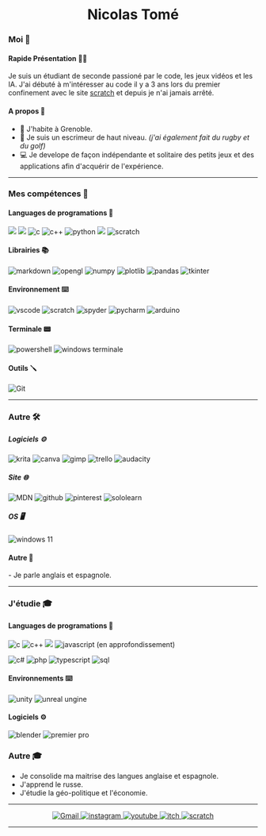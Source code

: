 <h1 align="center"> Nicolas Tomé </h1>

### Moi 👤

  #### Rapide Présentation 👋🏼
  Je suis un étudiant de seconde passioné par le code, les jeux vidéos et les IA. J'ai débuté à m'intéresser au code il y a 3 ans lors du premier confinement avec le site [scratch](https://scratch.mit.edu/) et depuis je n'ai jamais arrêté.

  #### A propos 📜

  - 📌 J'habite à Grenoble.
  - 🤺 Je suis un escrimeur de haut niveau. *(j'ai également fait du rugby et du golf)*
  - 💻 Je develope de façon indépendante et solitaire des petits jeux et des applications afin d'acquérir de l'expérience.
  
 ---
  
### Mes compétences 🔧

  #### Languages de programations 🤖
  <p>
  <img alt"html" src="https://img.shields.io/badge/HTML5-E34F26?style=for-the-badge&logo=html5&logoColor=white"/>
  <img alt"css" src="https://img.shields.io/badge/CSS3-1572B6?style=for-the-badge&logo=css3&logoColor=white"/>
  <img alt="c" src="https://img.shields.io/badge/C-00599C?style=for-the-badge&logo=c&logoColor=white"/>
  <img alt=c++ src="https://img.shields.io/badge/C%2B%2B-00599C?style=for-the-badge&logo=c%2B%2B&logoColor=white"/>
  <img alt="python" src="https://img.shields.io/badge/Python-FFD43B?style=for-the-badge&logo=python&logoColor=blue"/>
  <img alt"un peu de javascript" src="https://img.shields.io/badge/JavaScript-323330?style=for-the-badge&logo=javascript&logoColor=F7DF1E"/>
  <img alt="scratch" src="https://img.shields.io/badge/Scratch-FFA500?style=for-the-badge&logo=Scratch&logoColor=white"/>
  </p>
  
  #### Librairies 📚
  <p>
  <img alt="markdown" src="https://img.shields.io/badge/Markdown-000000?style=for-the-badge&logo=markdown&logoColor=white"/>
  <img alt="opengl" src="https://img.shields.io/badge/OpenGL-FFFFFF?style=for-the-badge&logo=opengl"/>
  <img alt="numpy" src="https://img.shields.io/badge/Numpy-777BB4?style=for-the-badge&logo=numpy&logoColor=white"/>
  <img alt="plotlib" src="https://img.shields.io/badge/Plotly-239120?style=for-the-badge&logo=plotly&logoColor=white"/>
  <img alt="pandas" src="https://img.shields.io/badge/Pandas-2C2D72?style=for-the-badge&logo=pandas&logoColor=white" />
  <img alt="tkinter" src="https://img.shields.io/badge/Tkinter-2C2D72?style=for-the-badge&logo=tkinter&logoColor=white" />
  </p>
  
  #### Environnement ⌨️
  <p>
  <img alt="vscode" src="https://img.shields.io/badge/VSCode-0078D4?style=for-the-badge&logo=visual%20studio%20code&logoColor=white"/>
  <img alt="scratch" src="https://img.shields.io/badge/Scratch-FFA500?style=for-the-badge&logo=Scratch&logoColor=white"/>
  <img alt="spyder" src="https://img.shields.io/badge/Spyder%20Ide-FF0000?style=for-the-badge&logo=spyder%20ide&logoColor=white"/>
  <img alt="pycharm" src="https://img.shields.io/badge/PyCharm-000000.svg?&style=for-the-badge&logo=PyCharm&logoColor=white"/>
  <img alt="arduino" src="https://img.shields.io/badge/Arduino-00979D?style=for-the-badge&logo=Arduino&logoColor=white"/>
  </p>
  
  #### Terminale 📟
  <p>
   <img alt="powershell" src="https://img.shields.io/badge/powershell-5391FE?style=for-the-badge&logo=powershell&logoColor=white"/>
   <img alt="windows terminale" src="https://img.shields.io/badge/windows%20terminal-4D4D4D?style=for-the-badge&logo=windows%20terminal&logoColor=white"/>
  </p>

  #### Outils 🪛
  <p>
    <img alt="Git" src="https://img.shields.io/badge/GIT-E44C30?style=for-the-badge&logo=git&logoColor=white"/>
  </p>
  
---

### Autre 🛠️

  ##### Logiciels ⚙️
  <p>
    <img alt="krita" src="https://img.shields.io/badge/Krita-203759?style=for-the-badge&logo=krita&logoColor=EEF37B="/>
    <img alt="canva" src="https://img.shields.io/badge/Canva-%2300C4CC.svg?&style=for-the-badge&logo=Canva&logoColor=white"/>
    <img alt="gimp" src="https://img.shields.io/badge/gimp-5C5543?style=for-the-badge&logo=gimp&logoColor=white"/>
    <img alt="trello" src="https://img.shields.io/badge/Trello-0052CC?style=for-the-badge&logo=trello&logoColor=white"/>
    <img alt="audacity" src="https://img.shields.io/badge/Audacity-0000CC?style=for-the-badge&logo=audacity&logoColor=white"/>
  </p>
              
  ##### Site 🌐
  <p>
    <img alt="MDN" src="https://img.shields.io/badge/MDN_Web_Docs-black?style=for-the-badge&logo=mdnwebdocs&logoColor=white"/>
    <img alt="github" src="https://img.shields.io/badge/GitHub-100000?style=for-the-badge&logo=github&logoColor=white"/>
    <img alt="pinterest" src="https://img.shields.io/badge/Pinterest-%23E60023.svg?&style=for-the-badge&logo=Pinterest&logoColor=white"/>
    <img alt="sololearn" src="https://img.shields.io/badge/-Sololearn-3a464b?style=for-the-badge&logo=Sololearn&logoColor=white"/>
  </p>
      
  ##### OS 🖥️
  <p>
    <img alt="windows 11" src="https://img.shields.io/badge/Windows_11-0078d4?style=for-the-badge&logo=windows-11&logoColor=white"/>
  </p>
  
  #### Autre 🧠
  <p>
  - Je parle anglais et espagnole.
  
 ---
 
### J'étudie 🎓

  #### Languages de programations 🤖
  <p>
  <img alt="c" src="https://img.shields.io/badge/C-00599C?style=for-the-badge&logo=c&logoColor=white"/>
  <img alt=c++ src="https://img.shields.io/badge/C%2B%2B-00599C?style=for-the-badge&logo=c%2B%2B&logoColor=white"/>
  <img alt"css" src="https://img.shields.io/badge/CSS3-1572B6?style=for-the-badge&logo=css3&logoColor=white"/>
  <img alt="javascript" src="https://img.shields.io/badge/JavaScript-323330?style=for-the-badge&logo=javascript&logoColor=F7DF1E"/>
    (en approfondissement)
  </p>
  <p>
    <img alt="c#" src="https://img.shields.io/badge/C%23-239120?style=for-the-badge&logo=c-sharp&logoColor=white"/>
    <img alt="php" src="https://img.shields.io/badge/PHP-777BB4?style=for-the-badge&logo=php&logoColor=white"/>
    <img alt="typescript" src="https://img.shields.io/badge/TypeScript-007ACC?style=for-the-badge&logo=typescript&logoColor=white"/>
    <img alt="sql" src="https://img.shields.io/badge/MySQL-005C84?style=for-the-badge&logo=mysql&logoColor=white"/>
  </p>
  
  #### Environnements ⌨️
  <p>
    <img alt="unity" src="https://img.shields.io/badge/Unity-100000?style=for-the-badge&logo=unity&logoColor=white"/>
    <img alt="unreal ungine" src="https://img.shields.io/badge/-Unreal%20Engine-313131?style=for-the-badge&logo=unreal-engine&logoColor=white"/>
  </p>
  
  #### Logiciels ⚙️
  <p>
    <img alt="blender" src="https://img.shields.io/badge/blender-%23F5792A.svg?style=for-the-badge&logo=blender&logoColor=white"/>
    <img alt="premier pro" src="https://img.shields.io/badge/Adobe%20Premiere%20Pro-9999FF?style=for-the-badge&logo=Adobe%20Premiere%20Pro&logoColor=white"/>
  </p>
  
  ### Autre 🎓
  
  - Je consolide ma maitrise des langues anglaise et espagnole.
  - J'apprend le russe.
  - J'étudie la géo-politique et l'économie.

---

<p align="center">
    <a target="_blank" href="mailto:nicolas.tome.38@gmail.com">
        <img alt="Gmail" src="https://img.shields.io/badge/Gmail-D14836?style=for-the-badge&logo=gmail&logoColor=white" />
    </a>
    <a target="_blank" href="https://www.instagram.com/nico__tome/">
        <img alt="instagram" src="https://img.shields.io/badge/Instagram-E4405F?style=for-the-badge&logo=instagram&logoColor=white">
    </a>
    <a target="_blank" href="https://www.youtube.com/channel/UCdCudHce2Enb42QlhJ0Q7aQ">
        <img alt="youtube" src="https://img.shields.io/badge/YouTube-FF0000?style=for-the-badge&logo=youtube&logoColor=white">
    </a>
    <a target="_blank" href="https://tomyo.itch.io/">
      <img alt="itch" src="https://img.shields.io/badge/Itch.io-FA5C5C?style=for-the-badge&logo=itchdotio&logoColor=white">
    </a>
    <a target="_blank" href="https://scratch.mit.edu/users/Tomyo_/">
      <img alt="scratch" src="https://img.shields.io/badge/Scratch-FFA500?style=for-the-badge&logo=Scratch&logoColor=white">
    </a>
</p>

---
